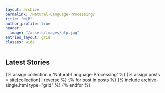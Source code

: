 ```yaml
---
layout: archive
permalink: /Natural-Language-Processing/
title: "NLP"
author_profile: true
header:
  image: "/assets/images/nlp.jpg"
entries_layout: grid
classes: wide
---
```


## Latest Stories

<div class="grid__wrapper">
  {% assign collection = 'Natural-Language-Processing' %}
  {% assign posts = site[collection] | reverse %}
  {% for post in posts %}
    {% include archive-single.html type="grid" %}
  {% endfor %}
</div>